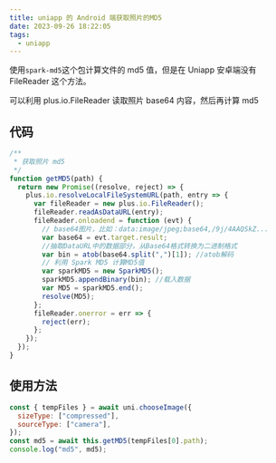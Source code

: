 ```yaml
---
title: uniapp 的 Android 端获取照片的MD5
date: 2023-09-26 18:22:05
tags:
  - uniapp
---
```


使用`spark-md5`这个包计算文件的 md5 值，但是在 Uniapp 安卓端没有 FileReader 这个方法。

可以利用 plus.io.FileReader 读取照片 base64 内容，然后再计算 md5

## 代码

```javascript
/**
 * 获取照片 md5
 */
function getMD5(path) {
  return new Promise((resolve, reject) => {
    plus.io.resolveLocalFileSystemURL(path, entry => {
      var fileReader = new plus.io.FileReader();
      fileReader.readAsDataURL(entry);
      fileReader.onloadend = function (evt) {
        // base64图片，比如：data:image/jpeg;base64,/9j/4AAQSkZ...
        var base64 = evt.target.result;
        //抽取DataURL中的数据部分，从Base64格式转换为二进制格式
        var bin = atob(base64.split(",")[1]); //atob解码
        // 利用 Spark MD5 计算MD5值
        var sparkMD5 = new SparkMD5();
        sparkMD5.appendBinary(bin); //载入数据
        var MD5 = sparkMD5.end();
        resolve(MD5);
      };
      fileReader.onerror = err => {
        reject(err);
      };
    });
  });
}
```

## 使用方法

```javascript
const { tempFiles } = await uni.chooseImage({
  sizeType: ["compressed"],
  sourceType: ["camera"],
});
const md5 = await this.getMD5(tempFiles[0].path);
console.log("md5", md5);
```
